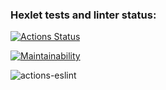 ### Hexlet tests and linter status:

[![Actions Status](https://github.com/VKozhura/frontend-project-lvl1/workflows/hexlet-check/badge.svg)](https://github.com/VKozhura/frontend-project-lvl1/actions)

[![Maintainability](https://api.codeclimate.com/v1/badges/a99a88d28ad37a79dbf6/maintainability)](https://codeclimate.com/github/codeclimate/codeclimate/maintainability)

![actions-eslint](https://github.com/<OWNER>/<REPOSITORY>/actions/workflows/<WORKFLOW_FILE>/badge.svg)
